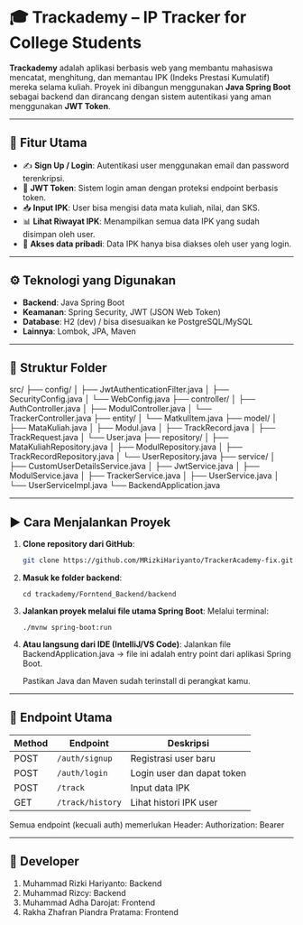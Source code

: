 # 🎓 Trackademy – IP Tracker for College Students

**Trackademy** adalah aplikasi berbasis web yang membantu mahasiswa mencatat, menghitung, dan memantau IPK (Indeks Prestasi Kumulatif) mereka selama kuliah. Proyek ini dibangun menggunakan **Java Spring Boot** sebagai backend dan dirancang dengan sistem autentikasi yang aman menggunakan **JWT Token**.

---

## 🚀 Fitur Utama

- ✍️ **Sign Up / Login**: Autentikasi user menggunakan email dan password terenkripsi.
- 🔐 **JWT Token**: Sistem login aman dengan proteksi endpoint berbasis token.
- 📥 **Input IPK**: User bisa mengisi data mata kuliah, nilai, dan SKS.
- 📊 **Lihat Riwayat IPK**: Menampilkan semua data IPK yang sudah disimpan oleh user.
- 👤 **Akses data pribadi**: Data IPK hanya bisa diakses oleh user yang login.

---

## ⚙️ Teknologi yang Digunakan

- **Backend**: Java Spring Boot
- **Keamanan**: Spring Security, JWT (JSON Web Token)
- **Database**: H2 (dev) / bisa disesuaikan ke PostgreSQL/MySQL
- **Lainnya**: Lombok, JPA, Maven

---

## 🧩 Struktur Folder

src/
├── config/
│ ├── JwtAuthenticationFilter.java
│ ├── SecurityConfig.java
│ └── WebConfig.java
├── controller/
│ ├── AuthController.java
│ ├── ModulController.java
│ └── TrackerController.java
├── entity/
│ └── MatkulItem.java
├── model/
│ ├── MataKuliah.java
│ ├── Modul.java
│ ├── TrackRecord.java
│ ├── TrackRequest.java
│ └── User.java
├── repository/
│ ├── MataKuliahRepository.java
│ ├── ModulRepository.java
│ ├── TrackRecordRepository.java
│ └── UserRepository.java
├── service/
│ ├── CustomUserDetailsService.java
│ ├── JwtService.java
│ ├── ModulService.java
│ ├── TrackerService.java
│ ├── UserService.java
│ └── UserServiceImpl.java
└── BackendApplication.java

---

## ▶️ Cara Menjalankan Proyek

1. **Clone repository dari GitHub**:
   ```bash
   git clone https://github.com/MRizkiHariyanto/TrackerAcademy-fix.git
   
2. **Masuk ke folder backend**:
   ``` 
   cd trackademy/Forntend_Backend/backend

3. **Jalankan proyek melalui file utama Spring Boot**:
   Melalui terminal:
     ```
     ./mvnw spring-boot:run

4. **Atau langsung dari IDE (IntelliJ/VS Code)**:
     Jalankan file BackendApplication.java
     → file ini adalah entry point dari aplikasi Spring Boot.

   Pastikan Java dan Maven sudah terinstall di perangkat kamu.

  ---
  
## 🔑 Endpoint Utama

| Method | Endpoint           | Deskripsi                  |
|--------|--------------------|----------------------------|
| POST   | `/auth/signup`     | Registrasi user baru       |
| POST   | `/auth/login`      | Login user dan dapat token |
| POST   | `/track`           | Input data IPK             |
| GET    | `/track/history`   | Lihat histori IPK user     |

Semua endpoint (kecuali auth) memerlukan Header:
Authorization: Bearer <token>

  ---
## 👤 Developer
1. Muhammad Rizki Hariyanto: Backend
2. Muhammad Rizcy: Backend
3. Muhammad Adha Darojat: Frontend
4. Rakha Zhafran Piandra Pratama: Frontend


  


